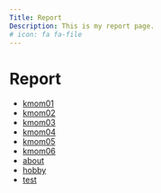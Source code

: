 ```yaml
---
Title: Report
Description: This is my report page.
# icon: fa fa-file
---
```


Report
==========================

* [kmom01](report/kmom01)
* [kmom02](report/kmom02)
* [kmom03](report/kmom03)
* [kmom04](report/kmom04)
* [kmom05](report/kmom05)
* [kmom06](report/kmom06)
* [about](report/about)
* [hobby](report/hobby)
* [test](report/test)


